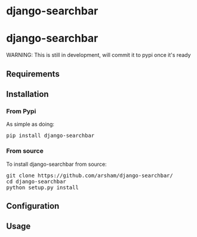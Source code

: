 django-searchbar
============

# django-searchbar

WARNING: This is still in development, will commit it to pypi once it's ready

## Requirements


## Installation

### From Pypi

As simple as doing:

<pre>
pip install django-searchbar
</pre>

### From source

To install django-searchbar from source:

<pre>
git clone https://github.com/arsham/django-searchbar/
cd django-searchbar
python setup.py install
</pre>


## Configuration

## Usage
